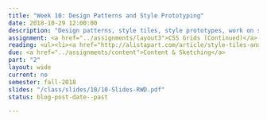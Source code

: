 ```yaml
---
title: "Week 10: Design Patterns and Style Prototyping"
date: 2018-10-29 12:00:00
description: "Design patterns, style tiles, style prototypes, work on style prototypes and static mockups in class"
assignment: <a href="../assignments/layout3">CSS Grids (Continued)</a> and <a href="../assignments/wireframes">Style Tiles, Mockups and Style Prototype</a>
reading: <ul><li><a href="http://alistapart.com/article/style-tiles-and-how-they-work">Style Tiles and How They Work by Samantha Warren</a></li><li><a href="http://seesparkbox.com/foundry/our_new_responsive_design_deliverable_the_style_prototype">Our New Responsive Design Deliverable - The Style Prototype</a></li><li><a href="http://alistapart.com/article/responsive-comping-obtaining-signoff-with-mockups">Responsive Comping - Obtaining Client Feedback Without Mockups by Matt Griffin</a></li><li><a href="http://daverupert.com/2013/04/responsive-deliverables/">Responsive Deliverables by Dave Rupert</a></li><li><a href="http://uxmovement.com/mobile/why-mobile-menus-belong-at-the-bottom-of-the-screen/">In Class - Why Mobile Menus Belong at the Bottom of the Screen</a></li><li><a href="https://mozilladevelopers.github.io/playground/02-first-grid/">CSS Grid Your First Grid</a></li></ul>
due: <a href="../assignments/content">Content & Sketching</a>
part: "2"
layout: wide
current: no
semester: fall-2018
slides: "/class/slides/10/10-Slides-RWD.pdf"
status: blog-post-date--past

---
```

